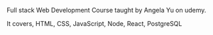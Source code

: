 Full stack Web Development Course taught by Angela Yu on udemy. 

It covers, HTML, CSS, JavaScript, Node, React, PostgreSQL